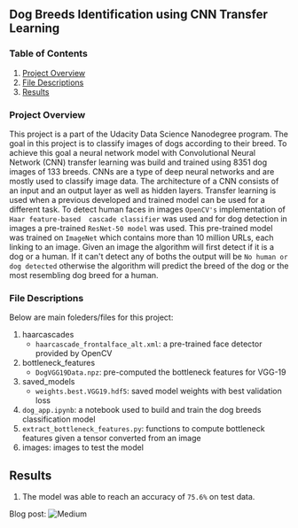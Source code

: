 ## Dog Breeds Identification using CNN Transfer Learning

### Table of Contents

1. [Project Overview](#overview)
2. [File Descriptions](#files)
3. [Results](#results)

### Project Overview<a name="overview"></a>

This project is a part of the Udacity Data Science Nanodegree program. The goal in this project is to classify images of dogs according
to their breed. To achieve this goal a neural network model with Convolutional Neural Network (CNN) transfer learning was build 
and trained using 8351 dog images of 133 breeds. CNNs are a type of deep neural networks and are mostly used to classify image data. 
The architecture of a CNN consists of an input and an output layer as well as hidden layers. Transfer learning is used when a previous
developed and trained model can be used for a different task. To detect human faces in images `OpenCV's` implementation of `Haar feature-based 
cascade classifier` was used and for dog detection in images a pre-trained `ResNet-50 model` was used. This pre-trained 
model was trained on `ImageNet` which contains more than 10 million URLs, each linking to an image. Given an image the algorithm will
first detect if it is a dog or a human. If it can't detect any of boths the output will be `No human or dog detected` otherwise the
algorithm will predict the breed of the dog or the most resembling dog breed for a human.


### File Descriptions <a name="files"></a>

Below are main foleders/files for this project:
1. haarcascades
    * `haarcascade_frontalface_alt.xml`:  a pre-trained face detector provided by OpenCV
2. bottleneck_features
    * `DogVGG19Data.npz`: pre-computed the bottleneck features for VGG-19
3. saved_models
    * `weights.best.VGG19.hdf5`: saved model weights with best validation loss
4. `dog_app.ipynb`: a notebook used to build and train the dog breeds classification model 
5. `extract_bottleneck_features.py`: functions to compute bottleneck features given a tensor converted from an image
6. images: images to test the model

## Results<a name="results"></a>

1. The model was able to reach an accuracy of `75.6%` on test data.

Blog post: ![Medium](https://medium.com/@mohamad.mohamed/dog-breeds-classification-using-cnn-transfer-learning-6262b618fb3d)




